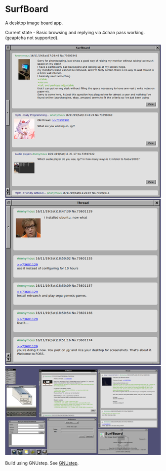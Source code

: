 # SurfBoard
A desktop image board app.

Current state - Basic browsing and replying via 4chan pass working. (gcaptcha not supported).

![Board Index](/Screenshots/SurfBoard.png)
![Thread View](/Screenshots/Thread.png)
![Overview](/Screenshots/Overview.png)

Build using GNUstep. See [GNUstep](http://www.gnustep.org/developers/documentation.html).
